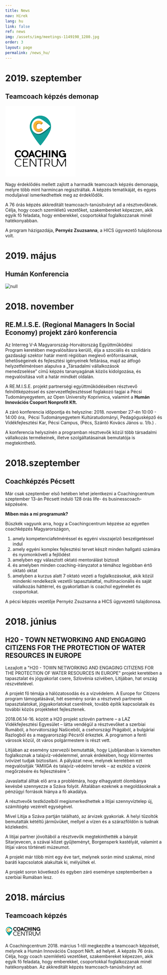 ```yaml
---
title: News
nav: Hírek
lang: hu
link: false
ref: news
img: /assets/img/meetings-1149198_1280.jpg
order: 3
layout: page
permalink: /news_hu/
---
```

# 2019. szeptember

## Teamcoach képzés demonap

![null](/assets/img/coaching-centrum-logo.png)

Nagy érdeklődés mellett zajlott a harmadik teamcoach képzés demonapja, melyre több mint harmincan regisztráltak. A képzés tematikáját, és egyes moduljaival ismerkedhettek meg az érdeklődők. 

A 76 órás képzés akkreditált teamcoach-tanúsítványt ad a résztvevőknek.  Célja, hogy coach szemléletű vezetőket, szakembereket képezzen, akik egyik fő feladata, hogy emberekkel, csoportokkal foglalkozzanak minél hatékonyabban.  

A program házigazdája, **Pernyéz Zsuzsanna**, a HICS ügyvezető tulajdonosa volt.  

# 2019. május

## Humán Konferencia

![null](/assets/img/humán-klub.png)

# 2018. november

## RE.M.I.S.E. (Regional Managers In Social Economy) projekt záró konferencia

Az Interreg V-A Magyarország-Horvátország Együttműködési Program keretében megvalósításra kerülő, élja a szociális és szolidáris gazdasági szektor határ menti régióban meglevő erőforrásainak, lehetőségeinek és fejlesztési igényeinek feltárása, majd az átfogó helyzetfelmérésen alapulva a „Társadalmi vállalkozások menedzselése” című képzés tananyagának közös kidolgozása, és megvalósítása volt a határ mindkét oldalán.

A RE.M.I.S.E. projekt partnerségi együttműködésében résztvevő felnőttképzéssel és szervezetfejlesztéssel foglakozó tagjai a Pécsi Tudományegyetem, az Open University Koprivnica, valamint a **Humán Innovációs Csoport Nonprofit Kft.**

A záró konferencia időpontja és helyszíne: 2018. november 27-én 10:00 - 14:00 óra,  Pécsi Tudományegyetem Kultúratudományi, Pedagógusképző és
Vidékfejlesztési Kar, Pécsi Campus, (Pécs, Szántó Kovács János u. 1/b.) .

A konferencia helyszínén a programban résztvevők közül több társadalmi
vállalkozás termékeinek, illetve szolgáltatásainak bemutatója is megtekinthető.

# 2018.szeptember

## **Coachképzés Pécsett**

Már csak szeptember első hetében lehet jelentkezni a Coachingcentrum szeptember 13-án Pécsett induló 128 órás life- és businesscoach-képzésére.

**Miben más a mi programunk?**

Büszkék vagyunk arra, hogy a Coachingcentrum képzése az egyetlen coachképzés Magyarországon,

1. amely kompetenciafelméréssel és egyéni visszajelző beszélgetéssel indul
2. amely egyéni komplex fejlesztési tervet készít minden hallgató számára és nyomonköveti a fejlődést
3. amelyben egy választott oktató mentorálást biztosít
4. és amelyben minden coaching-irányzatot a témához legjobban értő oktató oktat
5. amelyben a kurzus alatt 7 oktató vezeti a foglalkozásokat, akik közül mindenki rendelkezik vezetői tapasztalattal, multinacionális és saját vállalkozás háttérrel, és gyakorlatban is coachol egyéneket és csoportokat.

A pécsi képzés vezetője Pernyéz Zsuzsanna a HICS ügyvezető tulajdonosa.

# **2018. június**

## **H20 - TOWN NETWORKING AND ENGAGING CITIZENS FOR THE PROTECTION OF WATER RESOURCES IN EUROPE**

Lezajlott a "H20 - TOWN NETWORKING AND ENGAGING CITIZENS FOR THE PROTECTION OF WATER RESOURCES IN EUROPE" projekt keretében a tapasztalat és jógyakorlat csere, Szlovénia szívében, Litijában, hat ország részvételével.  

A projekt fő témája a hálózatosodás és a vízvédelem. A Europe for Citizens program támogatásával, hét esemény során a résztvevő partnerek tapasztalatokat, jógyakorlatokat cserélnek, tovább építik kapcsolataik és további közös projekteket fejlesztenek.

2018.06.14-16. között a H20 projekt szlovén partnere – a LAZ Vidékfejlesztési Egyesület – látta vendégül a résztvevőket a szerbiai Rumából, a horvátországi Našiceből, a csehországi Prágából, a bulgáriai Razlogból és a magyarországi Pécsről érkeztek. A programon a fenti városok közül, öt város polgármestere is részt vett.

Litijában az esemény szervezői bemutatták, hogy Ljubljanában is kiemelten foglalkoznak a talajvíz-védelemmel, annak érdekében, hogy klórmentes ivóvizet tudjak biztosítani. A pályázat neve, melynek keretében ezt megvalósítják “AMIIGA és talajvíz-védelmi tervek – az eszköz a vizeink megőrzésére és fejlesztésére ”.

Javaslattal álltak elő arra a problémára, hogy elhagyatott ólombánya kevésbé szennyezze a Száva folyót. Általában ezeknek a megoldásoknak a pénzügyi források hiánya a fő akadálya.

A résztvevők testközelből megismerkedhettek a litijai szennyvíztelep új, számítógép vezérelt egységével.

Mivel Litija a Száva partján található, az árvizek gyakoriak. A helyi tűzoltók bemutatták kétéltű járművüket, mellyel a vízen és a szárazföldön is tudnak közlekedni.

A litijai partner jóvoltából a résztvevők megtekinthették a bányát Sitarjevecen, a szávai kőzet gyűjteményt, Borgensperk kastélyát, valamint a litijai város történeti múzeumot.

A projekt már több mint egy éve tart, melynek során mind szakmai, mind baráti kapcsolatok alakultak ki, mélyültek el.

A projekt soron következő és egyben záró eseménye szeptemberben a szerbiai Rumában lesz.

# 2018. március

## Teamcoach képzés 

![Coaching centrum logo](/assets/img/logo_cc.png)

A Coachingcentrum 2018. március 1-től megkezdte a teamcoach képzését, melynek a Humán Innovációs Csoport Nkft. ad helyet. A képzés 76 órás. Célja, hogy coach szemléletű vezetőket, szakembereket képezzen, akik egyik fő feladata, hogy emberekkel, csoportokkal foglalkozzanak minél hatékonyabban.   Az akkreditált képzés teamcoach-tanúsítványt ad.

##
